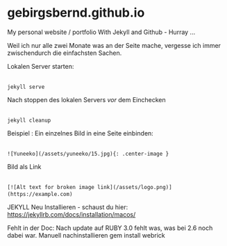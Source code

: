 # gebirgsbernd.github.io
My personal website / portfolio
With Jekyll and Github - Hurray ...

Weil ich nur alle zwei Monate was an der Seite mache, vergesse ich immer zwischendurch die einfachsten Sachen.

Lokalen Server starten:
<pre><code>
jekyll serve
</code></pre>


Nach stoppen des lokalen Servers *vor* dem Einchecken 
<pre><code>
jekyll cleanup 
</code></pre>


Beispiel : Ein einzelnes Bild in eine Seite einbinden:
<pre><code>
![Yuneeko](/assets/yuneeko/15.jpg){: .center-image }
</code></pre>

Bild als Link
<pre><code>
[![Alt text for broken image link](/assets/logo.png)](https://example.com)
</code></pre>


JEKYLL Neu Installieren - schaust du hier:
https://jekyllrb.com/docs/installation/macos/

Fehlt in der Doc:
Nach update auf RUBY 3.0 fehlt was, was bei 2.6 noch dabei war. 
Manuell nachinstallieren  gem install webrick


